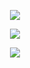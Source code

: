 <p align="center"> <img src="https://komarev.com/ghpvc/?username=yaorijuana&color=green&label=witnesses&base=1000"> </p>


<p align="center"> <img src="https://71781816.carrd.co/assets/images/image25.jpg?v=771ec042"> </p>
<p align="center"> <img src="https://spotify-github-profile.kittinanx.com/api/view?uid=31ras742ipljomjwo7h6ikzmc2wu&cover_image=true&theme=novatorem&show_offline=false&background_color=121212&interchange=false&bar_color=53b14f&bar_color_cover=true"> </p>

